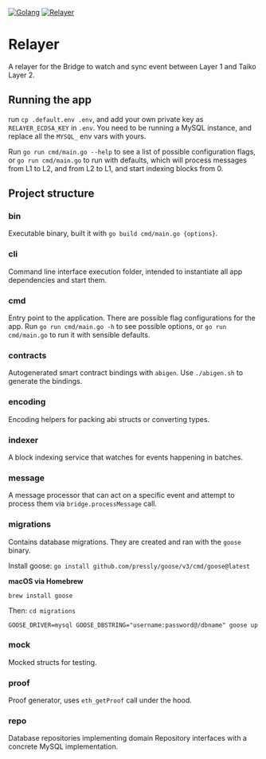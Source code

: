 [![Golang](https://github.com/taikoxyz/taiko-mono/actions/workflows/golang.yml/badge.svg)](https://github.com/taikoxyz/taiko-mono/actions/workflows/golang.yml)
[![Relayer](https://codecov.io/gh/taikoxyz/taiko-mono/branch/main/graph/badge.svg?token=E468X2PTJC&flag=relayer)](https://codecov.io/gh/taikoxyz/taiko-mono)

# Relayer

A relayer for the Bridge to watch and sync event between Layer 1 and Taiko Layer 2.

## Running the app

run `cp .default.env .env`, and add your own private key as `RELAYER_ECDSA_KEY` in `.env`. You need to be running a MySQL instance, and replace all the `MYSQL_` env vars with yours.

Run `go run cmd/main.go --help` to see a list of possible configuration flags, or `go run cmd/main.go` to run with defaults, which will process messages from L1 to L2, and from L2 to L1, and start indexing blocks from 0.

## Project structure

### bin

Executable binary, built it with `go build cmd/main.go {options}`.

### cli

Command line interface execution folder, intended to instantiate all app dependencies and start them.

### cmd

Entry point to the application. There are possible flag configurations for the app. Run `go run cmd/main.go -h` to see possible options, or `go run cmd/main.go` to run it with sensible defaults.

### contracts

Autogenerated smart contract bindings with `abigen`. Use `./abigen.sh` to generate the bindings.

### encoding

Encoding helpers for packing abi structs or converting types.

### indexer

A block indexing service that watches for events happening in batches.

### message

A message processor that can act on a specific event and attempt to process them via `bridge.processMessage` call.

### migrations

Contains database migrations. They are created and ran with the `goose` binary.

Install goose: `go install github.com/pressly/goose/v3/cmd/goose@latest`

**macOS via Homebrew**

`brew install goose`

Then:
`cd migrations`

`GOOSE_DRIVER=mysql GOOSE_DBSTRING="username:password@/dbname" goose up`

### mock

Mocked structs for testing.

### proof

Proof generator, uses `eth_getProof` call under the hood.

### repo

Database repositories implementing domain Repository interfaces with a concrete MySQL implementation.
